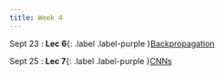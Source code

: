 ```yaml
---
title: Week 4
---
```


Sept 23
: **Lec 6**{: .label .label-purple }[Backpropagation](/CSCI5980-F24-DeepRob/slides/minn_deeprob_f24_06_backpropagation.pdf)


Sept 25
: **Lec 7**{: .label .label-purple }[CNNs]()
